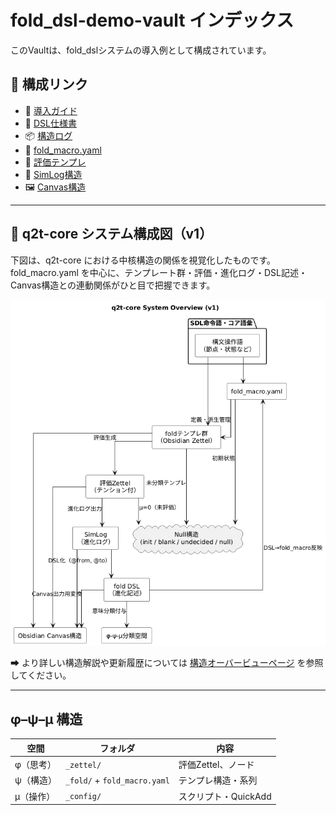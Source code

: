 # fold_dsl-demo-vault インデックス

このVaultは、fold_dslシステムの導入例として構成されています。

## 🔗 構成リンク

- 🌱 [導入ガイド](docs/ZdZ_fold_dsl-guide-v1.md)
- 📘 [DSL仕様書](docs/ZdZ_fold_dsl-spec-v1.md)
- 📦 [構造ログ](docs/ZdZ_fold_dsl-macroflows-v1.md)
- 🧠 [fold_macro.yaml](fold_macro.yaml)
- 🎯 [評価テンプレ](./_zettel/templates/eval_contrast_cause.md)
- 🧩 [SimLog構造](./_fold/simlog/simlog_reasoning.yaml)
- 🖼 [Canvas構造](./_fold/canvas/fold_canvas_contrast.json)

---
## 🧭 q2t-core システム構成図（v1）

下図は、q2t-core における中核構造の関係を視覚化したものです。fold_macro.yaml を中心に、テンプレート群・評価・進化ログ・DSL記述・Canvas構造との連動関係がひと目で把握できます。

![q2t-core System Overview](./q2t-core-system-overview_PUML.png)

➡ より詳しい構造解説や更新履歴については [構造オーバービューページ](./q2t_structure-overview.md) を参照してください。

---
## φ–ψ–μ 構造

| 空間 | フォルダ | 内容 |
|------|---------|------|
| φ（思考） | `_zettel/` | 評価Zettel、ノード |
| ψ（構造） | `_fold/` + `fold_macro.yaml` | テンプレ構造・系列 |
| μ（操作） | `_config/` | スクリプト・QuickAdd |
